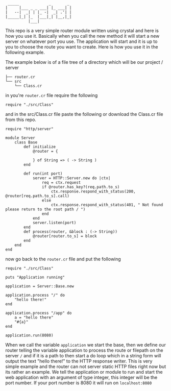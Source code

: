 ```
 _____             _       _ 
|     |___ _ _ ___| |_ ___| |
|   --|  _| | |_ -|  _| .'| |
|_____|_| |_  |___|_| |__,|_|
          |___|              
```

This repo is a very simple router module written using crystal and here is how you use it. Basically when you call the new method it will start a new server on whatever port you use. The application will start and it is up to you to choose the route you want to create. Here is how you use it in the following example. 

The example below is of a file tree of a directory which will be our project / server 

```
├── router.cr
└── src
    └── Class.cr
```

in you're `router.cr` file require the following 

```crystal
require "./src/Class"
```

and in the src/Class.cr file paste the following or download the Class.cr file from this repo.

```crystal
require "http/server"

module Server 
    class Base 
        def initialize
            @router = {

            } of String => ( -> String )
        end

        def run(int port)
            server = HTTP::Server.new do |ctx|
                req = ctx.request
                if @router.has_key?(req.path.to_s)
                    ctx.response.respond_with_status(200, @router[req.path.to_s].call)
                else 
                    ctx.response.respond_with_status(401, " Not found please return to the root path / ")
                end
            end
            server.listen(port)
        end
        def process(router, &block : (-> String))
            @router[router.to_s] = block
        end
    end
end
```

now go back to the `router.cr` file and put the following 

```crystal
require "./src/Class"

puts "Application running"

application = Server::Base.new 

application.process "/" do 
    "hello there!"
end

application.process "/app" do
    a = "hello there"
    "#{a}"
end

application.run(8080)
```

When we call the variable `application` we start the base, then we define our router telling the variable application to process the route or filepath on the server `/` and if it is a path to then start a do loop which in a string form will output the text "hello there!" to the HTTP response writer. This is  very simple example and the router can not server static HTTP files right now but its rather an example. We tell the application or module to run and start the web application with an argument of type integer, this integer will be the port number. If your port number is 8080 it will run on `localhost:8080`
